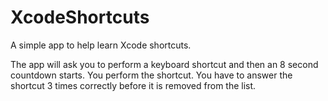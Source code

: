 # XcodeShortcuts

A simple app to help learn Xcode shortcuts.

The app will ask you to perform a keyboard shortcut and then an 8 second countdown starts. You perform the shortcut. You have to answer the shortcut 3 times correctly before it is removed from the list.
